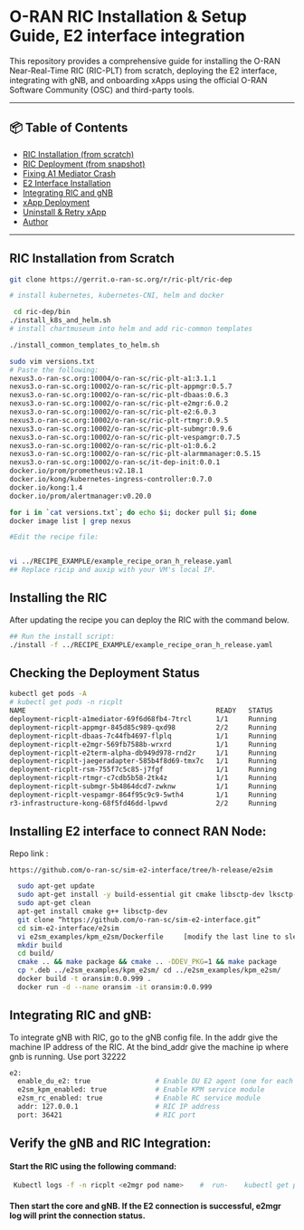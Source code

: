 

# O-RAN RIC Installation & Setup Guide, E2 interface integration

This repository provides a comprehensive guide for installing the O-RAN Near-Real-Time RIC (RIC-PLT) from scratch, deploying the E2 interface, integrating with gNB, and onboarding xApps using the official O-RAN Software Community (OSC) and third-party tools.

---

## 📦 Table of Contents

- [RIC Installation (from scratch)](#ric-installation-from-scratch)
- [RIC Deployment (from snapshot)](#deploying-ric-from-snapshot)
- [Fixing A1 Mediator Crash](#a1-mediator-issue)
- [E2 Interface Installation](#installing-e2-interface-to-connect-ran-node)
- [Integrating RIC and gNB](#integrating-ric-and-gnb)
- [xApp Deployment](#xapp-deployment)
- [Uninstall & Retry xApp](#uninstall-and-redeploy-xapp)
- [Author](#author)

---

## RIC Installation from Scratch

```bash
git clone https://gerrit.o-ran-sc.org/r/ric-plt/ric-dep
```
```bash
# install kubernetes, kubernetes-CNI, helm and docker

 cd ric-dep/bin
./install_k8s_and_helm.sh
# install chartmuseum into helm and add ric-common templates

./install_common_templates_to_helm.sh
```
```bash
sudo vim versions.txt
# Paste the following: 
nexus3.o-ran-sc.org:10004/o-ran-sc/ric-plt-a1:3.1.1
nexus3.o-ran-sc.org:10002/o-ran-sc/ric-plt-appmgr:0.5.7
nexus3.o-ran-sc.org:10002/o-ran-sc/ric-plt-dbaas:0.6.3
nexus3.o-ran-sc.org:10002/o-ran-sc/ric-plt-e2mgr:6.0.2
nexus3.o-ran-sc.org:10002/o-ran-sc/ric-plt-e2:6.0.3
nexus3.o-ran-sc.org:10002/o-ran-sc/ric-plt-rtmgr:0.9.5
nexus3.o-ran-sc.org:10002/o-ran-sc/ric-plt-submgr:0.9.6
nexus3.o-ran-sc.org:10002/o-ran-sc/ric-plt-vespamgr:0.7.5
nexus3.o-ran-sc.org:10002/o-ran-sc/ric-plt-o1:0.6.2
nexus3.o-ran-sc.org:10002/o-ran-sc/ric-plt-alarmmanager:0.5.15
nexus3.o-ran-sc.org:10002/o-ran-sc/it-dep-init:0.0.1
docker.io/prom/prometheus:v2.18.1
docker.io/kong/kubernetes-ingress-controller:0.7.0
docker.io/kong:1.4
docker.io/prom/alertmanager:v0.20.0
```
```bash
for i in `cat versions.txt`; do echo $i; docker pull $i; done
docker image list | grep nexus
```
```bash
#Edit the recipe file:


vi ../RECIPE_EXAMPLE/example_recipe_oran_h_release.yaml
## Replace ricip and auxip with your VM's local IP.
```

## Installing the RIC
After updating the recipe you can deploy the RIC with the command below. 
```bash
## Run the install script:
./install -f ../RECIPE_EXAMPLE/example_recipe_oran_h_release.yaml
```
## Checking the Deployment Status
```bash
kubectl get pods -A
# kubectl get pods -n ricplt
NAME                                               READY   STATUS             RESTARTS   AGE
deployment-ricplt-a1mediator-69f6d68fb4-7trcl      1/1     Running            0          159m
deployment-ricplt-appmgr-845d85c989-qxd98          2/2     Running            0          160m
deployment-ricplt-dbaas-7c44fb4697-flplq           1/1     Running            0          159m
deployment-ricplt-e2mgr-569fb7588b-wrxrd           1/1     Running            0          159m
deployment-ricplt-e2term-alpha-db949d978-rnd2r     1/1     Running            0          159m
deployment-ricplt-jaegeradapter-585b4f8d69-tmx7c   1/1     Running            0          158m
deployment-ricplt-rsm-755f7c5c85-j7fgf             1/1     Running            0          158m
deployment-ricplt-rtmgr-c7cdb5b58-2tk4z            1/1     Running            0          160m
deployment-ricplt-submgr-5b4864dcd7-zwknw          1/1     Running            0          159m
deployment-ricplt-vespamgr-864f95c9c9-5wth4        1/1     Running            0          158m
r3-infrastructure-kong-68f5fd46dd-lpwvd            2/2     Running            3          160m


```

## Installing E2 interface to connect RAN Node:
Repo link : 
```bash
https://github.com/o-ran-sc/sim-e2-interface/tree/h-release/e2sim

  sudo apt-get update
  sudo apt-get install -y build-essential git cmake libsctp-dev lksctp-tools autoconf automake libtool bison flex libboost-all-dev
  sudo apt-get clean
  apt-get install cmake g++ libsctp-dev
  git clone “https://github.com/o-ran-sc/sim-e2-interface.git” 
  cd sim-e2-interface/e2sim
  vi e2sm_examples/kpm_e2sm/Dockerfile     [modify the last line to sleep 100000000]
  mkdir build
  cd build/
  cmake .. && make package && cmake .. -DDEV_PKG=1 && make package
  cp *.deb ../e2sm_examples/kpm_e2sm/ cd ../e2sm_examples/kpm_e2sm/
  docker build -t oransim:0.0.999 .
  docker run -d --name oransim -it oransim:0.0.999

```
## Integrating RIC and gNB:

To integrate gNB with RIC,  go to the gNB config file.  In the addr give the machine IP address of the RIC. At the bind_addr give the machine ip where gnb is running. Use port 32222

```bash
e2:
  enable_du_e2: true                # Enable DU E2 agent (one for each DU instance)
  e2sm_kpm_enabled: true            # Enable KPM service module
  e2sm_rc_enabled: true             # Enable RC service module
  addr: 127.0.0.1                   # RIC IP address
  port: 36421                       # RIC port
```
## Verify the gNB and RIC Integration: 

#### Start the RIC using the following command:
```bash
 Kubectl logs -f -n ricplt <e2mgr pod name>    #  run-    kubectl get pods -A  [paste the e2mgr pod name in the command]
```
#### Then start the core and gNB. If the E2 connection is successful, e2mgr log will print the connection status.
